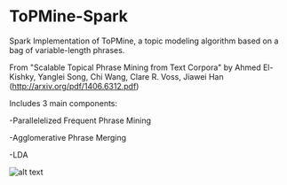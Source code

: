 # ToPMine-Spark
Spark Implementation of ToPMine, a topic modeling algorithm based on a bag of variable-length phrases.

From "Scalable Topical Phrase Mining from Text Corpora" by Ahmed El-Kishky, Yanglei Song, Chi Wang, Clare R. Voss, Jiawei Han (http://arxiv.org/pdf/1406.6312.pdf)

Includes 3 main components:

-Parallelelized Frequent Phrase Mining

-Agglomerative Phrase Merging

-LDA


![alt text](https://github.com/ydj0604/ToPMine-Spark/blob/master/Screen.Shot.2016-02-25.at.3.18.10.PM.png)
